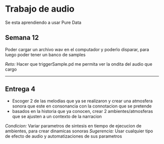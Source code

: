 # Trabajo de audio

Se esta aprendiendo a usar Pure Data

## Semana 12
Poder cargar un archivo wav en el computador y poderlo disparar, para luego poder tener un banco de samples

*Reto:* Hacer que triggerSample.pd me permita ver la ondita del audio que cargo

--- 

## Entrega 4

- Escoger 2 de las melodias que ya se realizaron y crear una atmosfera sonora que este en consonancia con la connotacion que se pretende
- basados en la historia que ya conocen, crear 2 ambientes/atmosferas que se ajusten a un contexto de la narracion

*Condicion:* Variar parametros de sintesis en tiempo de ejecucion de ambientes, para crear dinamicas sonoras
*Sugerencia:* Usar cualquier tipo de efecto de audio y automatizaciones de sus parametros